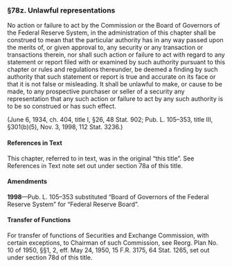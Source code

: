 ### §78z. Unlawful representations ###

No action or failure to act by the Commission or the Board of Governors of the Federal Reserve System, in the administration of this chapter shall be construed to mean that the particular authority has in any way passed upon the merits of, or given approval to, any security or any transaction or transactions therein, nor shall such action or failure to act with regard to any statement or report filed with or examined by such authority pursuant to this chapter or rules and regulations thereunder, be deemed a finding by such authority that such statement or report is true and accurate on its face or that it is not false or misleading. It shall be unlawful to make, or cause to be made, to any prospective purchaser or seller of a security any representation that any such action or failure to act by any such authority is to be so construed or has such effect.

(June 6, 1934, ch. 404, title I, §26, 48 Stat. 902; Pub. L. 105–353, title III, §301(b)(5), Nov. 3, 1998, 112 Stat. 3236.)

#### References in Text ####

This chapter, referred to in text, was in the original “this title”. See References in Text note set out under section 78a of this title.

#### Amendments ####

**1998**—Pub. L. 105–353 substituted “Board of Governors of the Federal Reserve System” for “Federal Reserve Board”.

#### Transfer of Functions ####

For transfer of functions of Securities and Exchange Commission, with certain exceptions, to Chairman of such Commission, see Reorg. Plan No. 10 of 1950, §§1, 2, eff. May 24, 1950, 15 F.R. 3175, 64 Stat. 1265, set out under section 78d of this title.